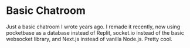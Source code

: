 # Basic Chatroom
Just a basic chatroom I wrote years ago. I remade it recently, now using pocketbase as a database instead of Replit, socket.io instead of the basic websocket library, and Next.js instead of vanilla Node.js. Pretty cool.